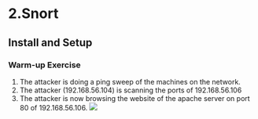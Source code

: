 # 2.Snort
## Install and Setup
### Warm-up Exercise
1. The attacker is doing a ping sweep of the machines on the network.
2. The attacker (192.168.56.104) is scanning the ports of 192.168.56.106
3. The attacker is now browsing the website of the apache server on port 80 of 192.168.56.106.
![](https://zk26bw.bn.files.1drv.com/y4m-geGHIyV9zDoelLjpo1qS9_DxOm3X2OX6OS4EzrQE2tiZFckT92w5F2l8pX2na7aKVcvQ9WsGQ_wcWUyqhA1S5DsKeFFhwYYoFx0EpHoUgc3SqupKzrfPaWRHnvxyhtKnXqeSD2KKn2FdhZ6kS07cK5ZdOMrymb1HJiptlQtyto2cY-XqvL2m7p1MZocEVOVcxZmI3cGLyYoEiraE6u0kQ?width=866&height=770&cropmode=none)
